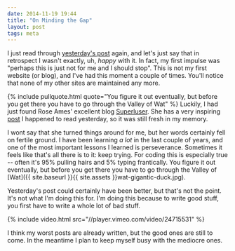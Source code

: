 ```yaml
---
date: 2014-11-19 19:44
title: "On Minding the Gap"
layout: post
tags: meta
---
```

I just read through [yesterday's post](http://acid.pink/2014-11-19-pullquotes-in-jekyll/) again, and let's just say that in retrospect I wasn't exactly, uh, *happy* with it. In fact, my first impulse was "perhaps this is just not for me and I should stop". This is not my first website (or blog), and I've had this moment a couple of times. You'll notice that none of my other sites are maintained any more.

<!-- break -->

{% include pullquote.html quote="You figure it out eventually, but before you get there you have to go through the Valley of Wat" %}
Luckily, I had just found Rose Ames' excellent blog [Superluser](http://rose.github.io/). She has a very inspiring [post](http://rose.github.io/posts/in-which-i-mind-the-gap/) I happened to read yesterday, so it was still fresh in my memory.

I wont say that she turned things around for me, but her words certainly fell on fertile ground. I have been learning *a lot* in the last couple of years, and one of the most important lessons I learned is perseverance. Sometimes it feels like that's all there is to it: keep trying. For coding this is especially true -- often it's 95% pulling hairs and 5% typing frantically. You figure it out eventually, but before you get there you have to go through the Valley of [Wat]({{ site.baseurl }}{{ site.assets }}wat-gigantic-duck.jpg).

Yesterday's post could certainly have been better, but that's not the point. It's not what I'm doing this for. I'm doing this because to write good stuff, you first have to write a whole lot of bad stuff.

{% include video.html src="//player.vimeo.com/video/24715531" %}

I think my worst posts are already written, but the good ones are still to come. In the meantime I plan to keep myself busy with the mediocre ones.

